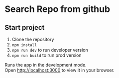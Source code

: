 # Search Repo from github


## Start project
1. Clone the repository
2. `npm install`
3. `npm run dev` to run developer version
3. `npm run build` to run prod version

Runs the app in the development mode.\
Open [http://localhost:3000](http://localhost:3000) to view it in your browser.
